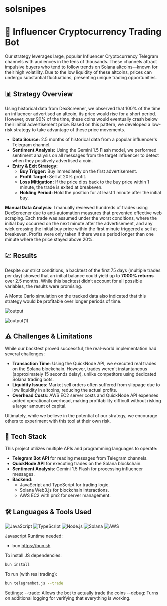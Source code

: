 # solsnipes

# 🚀 Influencer Cryptocurrency Trading Bot

Our strategy leverages large, popular Influencer Cryptocurrency Telegram channels with audiences in the tens of thousands. These channels attract impulsive buyers who tend to follow trends on Solana altcoins—known for their high volatility. Due to the low liquidity of these altcoins, prices can undergo substantial fluctuations, presenting unique trading opportunities.

## 📊 Strategy Overview

Using historical data from DexScreener, we observed that 100% of the time an influencer advertised an altcoin, its price would rise for a short period. However, over 90% of the time, these coins would eventually crash below their initial advertisement price. Based on this pattern, we developed a low-risk strategy to take advantage of these price movements.

- **Data Source:** 2.5 months of historical data from a popular influencer's Telegram channel.
- **Sentiment Analysis:** Using the Gemini 1.5 Flash model, we performed sentiment analysis on all messages from the target influencer to detect when they positively advertised a coin.
- **Entry & Exit Strategy:** 
  - **Buy Trigger:** Buy immediately on the first advertisement.
  - **Profit Target:** Sell at 20% profit.
  - **Loss Mitigation:** If the price dips back to the buy price within 1 minute, the trade is exited at breakeven.
  - **Holding Period:** Hold the position for at least 1 minute after the initial buy.

**Manual Data Analysis**: I manually reviewed hundreds of trades using DexScreener due to anti-automation measures that prevented effective web scraping. Each trade was assumed under the worst conditions, where the initial buy occurred on the next minute after the advertisement, and any wick crossing the initial buy price within the first minute triggered a sell at breakeven. Profits were only taken if there was a period longer than one minute where the price stayed above 20%.

## 💹 Results

Despite our strict conditions, a backtest of the first 75 days (multiple trades per day) showed that an initial balance could yield up to **7000% returns** over 2.5 months. While this backtest didn’t account for all possible variables, the results were promising.

A Monte Carlo simulation on the tracked data also indicated that this strategy would be profitable over longer periods of time.

![output](https://github.com/user-attachments/assets/33e3da19-fb6c-4fa1-a21f-05a165312f9d)

![output(1)](https://github.com/user-attachments/assets/ae624520-f151-443e-852b-4697f028d952)

## ⚠️ Challenges & Limitations

While our backtest proved successful, the real-world implementation had several challenges:

- **Transaction Time**: Using the QuickNode API, we executed real trades on the Solana blockchain. However, trades weren’t instantaneous (approximately 15 seconds delay), unlike competitors using dedicated Solana trading bots.
- **Liquidity Issues**: Market sell orders often suffered from slippage due to low liquidity in altcoins, reducing the actual profits.
- **Overhead Costs**: AWS EC2 server costs and QuickNode API expenses added operational overhead, making profitability difficult without risking a larger amount of capital.

Ultimately, while we believe in the potential of our strategy, we encourage others to experiment with this tool at their own risk.

## 🔧 Tech Stack

This project utilizes multiple APIs and programming languages to operate:

- **Telegram Bot API** for reading messages from Telegram channels.
- **QuickNode API** for executing trades on the Solana blockchain.
- **Sentiment Analysis**: Gemini 1.5 Flash for processing influencer messages.
- **Backend**: 
  - JavaScript and TypeScript for trading logic.
  - Solana Web3.js for blockchain interactions.
  - AWS EC2 with pm2 for server management.

## 🛠️ Languages & Tools Used

![JavaScript](https://img.shields.io/badge/JavaScript-F7DF1E?style=for-the-badge&logo=javascript&logoColor=black)
![TypeScript](https://img.shields.io/badge/TypeScript-007ACC?style=for-the-badge&logo=typescript&logoColor=white)
![Node.js](https://img.shields.io/badge/Node.js-43853D?style=for-the-badge&logo=node.js&logoColor=white)
![Solana](https://img.shields.io/badge/Solana-00FFA3?style=for-the-badge&logo=solana&logoColor=black)
![AWS](https://img.shields.io/badge/AWS-232F3E?style=for-the-badge&logo=amazon-aws&logoColor=white)


Javascript Runtime needed:
- bun https://bun.sh

To install JS dependencies:

```bash
bun install
```

To run (with real trading):

```bash
bun telegrambot.js --trade
```

Settings:
--trade: Allows the bot to actually trade the coins
--debug: Turns on additional logging for verifying that everything is working.

